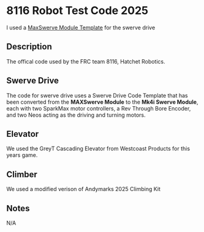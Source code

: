 # 8116 Robot Test Code 2025
I used a [MaxSwerve Module Template](https://github.com/REVrobotics/MAXSwerve-Java-Template.git) for the swerve drive
## Description
The offical code used by the FRC team 8116, Hatchet Robotics.<br/>

## Swerve Drive
The code for swerve drive uses a Swerve Drive Code Template that has been converted from the __MAXSwerve Module__ to the __Mk4i Swerve Module__, each with two SparkMax motor controllers, a Rev Through Bore Encoder, and two Neos acting as the driving and turning motors. 

## Elevator
We used the GreyT Cascading Elevator from Westcoast Products for this years game. 

## Climber
We used a modified verison of Andymarks 2025 Climbing Kit

## Notes
N/A
